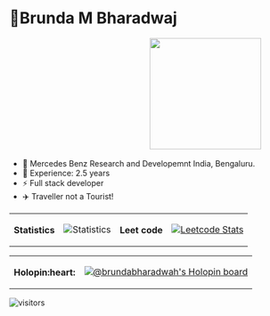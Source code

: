 # 👋Brunda M Bharadwaj&nbsp;&nbsp;&nbsp;&nbsp;&nbsp;&nbsp;&nbsp;&nbsp;&nbsp;
&nbsp;&nbsp;&nbsp;&nbsp;&nbsp;&nbsp;&nbsp;&nbsp;&nbsp;&nbsp;&nbsp;&nbsp;&nbsp;&nbsp;&nbsp;&nbsp;&nbsp;&nbsp;&nbsp;&nbsp;&nbsp;&nbsp;&nbsp;&nbsp;&nbsp;&nbsp;&nbsp;&nbsp;&nbsp;&nbsp;&nbsp;&nbsp;&nbsp;&nbsp;&nbsp;&nbsp;&nbsp;&nbsp;&nbsp;&nbsp;&nbsp;&nbsp;&nbsp;&nbsp;&nbsp;&nbsp;&nbsp;&nbsp;&nbsp;&nbsp;&nbsp;&nbsp;&nbsp;&nbsp;&nbsp;&nbsp;&nbsp;&nbsp;&nbsp;&nbsp;&nbsp;&nbsp;&nbsp;&nbsp;<img src="https://user-images.githubusercontent.com/49773125/225204851-c60e7969-ebf2-4853-96e5-8aa2ac148219.png" width="200" />


- 💼 Mercedes Benz Research and Developemnt India, Bengaluru.
- 🔴 Experience: 2.5 years
- ⚡ Full stack developer
- :airplane: Traveller not a Tourist! 


 <table>
 <th>Statistics</th>
 <td>

 ![Statistics](https://github-readme-stats.vercel.app/api?username=brundabharadwaj&show_icons=true&theme=dark&width=20)
 
 </td>
 <th>Leet&nbsp;code</th>
 <td>
 
 [![Leetcode Stats](https://leetcard.jacoblin.cool/codes_in_java)](https://leetcode.com/codes_in_java)
 
 </td>
 </table>
 <table>
 <th>Holopin:heart:  </th>
 <td>

[![@brundabharadwah's Holopin board](https://holopin.io/api/user/board?user=brundabharadwah&size=1px)](https://holopin.io/@brundabharadwah)
 
 </td>

 </table>

![visitors](https://visitor-badge.laobi.icu/badge?page_id=brundabharadwaj.brundabharadwaj)
 

 
<!-- [![@brundabharadwah's Holopin board](https://holopin.io/api/user/board?user=brundabharadwah&size=1px)](https://holopin.io/@brundabharadwah) -->



<!--
**brundabharadwaj/brundabharadwaj** is a ✨ _special_ ✨ repository because its `README.md` (this file) appears on your GitHub profile.

Here are some ideas to get you started:

- 🔭 I’m currently working on ...
- 🌱 I’m currently learning ...
- 👯 I’m looking to collaborate on ...
- 🤔 I’m looking for help with ...
- 💬 Ask me about ...
- 📫 How to reach me: ...
- 😄 Pronouns: ...
- ⚡ Fun fact: ...
-->
